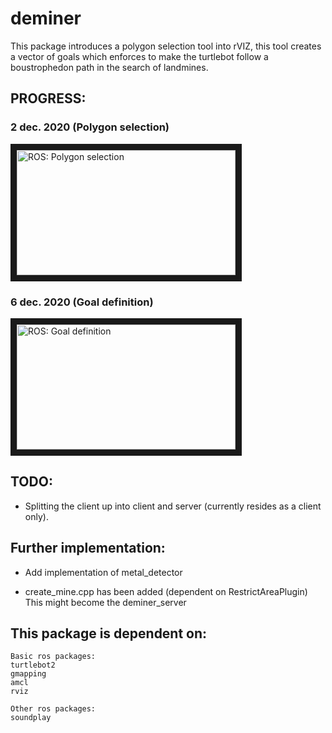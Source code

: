 # deminer
This package introduces a polygon selection tool into rVIZ, this tool creates a vector of goals which enforces to make the turtlebot follow a boustrophedon path in the search of landmines. 


## PROGRESS:

### 2 dec. 2020 (Polygon selection)
<a href="http://www.youtube.com/watch?feature=player_embedded&v=NvEaoHpKGbo
" target="_blank"><img src="http://img.youtube.com/vi/NvEaoHpKGbo/0.jpg" 
alt="ROS: Polygon selection" width="350" height="200" border="10" /></a>

### 6 dec. 2020 (Goal definition)
<a href="http://www.youtube.com/watch?feature=player_embedded&v=31A7WzORXv4
" target="_blank"><img src="http://img.youtube.com/vi/31A7WzORXv4/0.jpg" 
alt="ROS: Goal definition " width="350" height="200" border="10" /></a>

## TODO:

* Splitting the client up into client and server (currently resides as a client only).


## Further implementation:
* Add implementation of metal_detector

* create_mine.cpp has been added (dependent on RestrictAreaPlugin)
  This might become the deminer_server





## This package is dependent on:

    Basic ros packages:
    turtlebot2
    gmapping
    amcl
    rviz

    Other ros packages:
    soundplay




